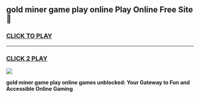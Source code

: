 
## gold miner game play online Play Online Free Site 👋
<h3>
<a href="https://download.freeplayer.one?title=gold_miner_game_play_online&ref=21F">CLICK TO PLAY</a></h3>
<hr>

<h3>
<a href="https://download.freeplayer.one?title=gold_miner_game_play_online&ref=21F">CLICK 2 PLAY</a>
  
</h3>

<a href="https://download.freeplayer.one?title=gold_miner_game_play_online&ref=21F"><img src="https://cdnb.artstation.com/p/assets/images/images/032/539/853/original/anto-thomas-button-gif.gif"></a>


**gold miner game play online games unblocked: Your Gateway to Fun and Accessible Online Gaming**

